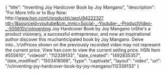 {
    "title": "Inventing Joy Hardcover Book by Joy Mangano",
    "description": "For More Info or to Buy Now: http:\/\/www.hsn.com\/products\/seo\/8422232?rdr=1&sourceid=youtube&cm_mmc=Social-_-Youtube-_-ProductVideo-_-555610\r\nInventing Joy Hardcover Book by Joy Mangano  \nShe's a product visionary, a successful entrepreneur, and now an inspirational author discover this muchanticipated book by Joy Mangano. Delve into...\r\nPrices shown on the previously recorded video may not represent the current price.  View hsn.com to view the current selling price. HSN Item #555610",
    "videoid": "112339133",
    "date_created": "1492835357",
    "date_modified": "1503418068",
    "type": "captivate",
    "layout": "video",
    "url": "\/v\/inventing-joy-hardcover-book-by-joy-mangano\/112339133"
}